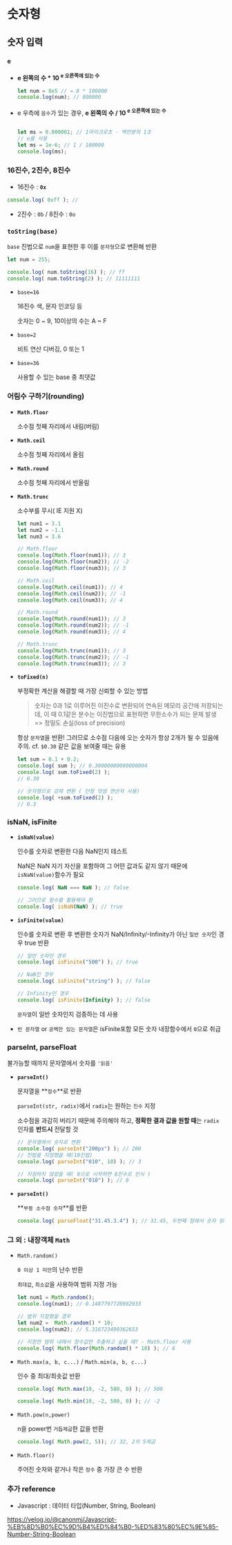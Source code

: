# 숫자형

## 숫자 입력

### `e`

- **e 왼쪽의 수 * 10 <sup>e 오른쪽에 있는 수</sup>**

    ```javascript
    let num = 8e5 // = 8 * 100000
    console.log(num); // 800000
    ```

- e 우측에 `음수`가 있는 경우, **e 왼쪽의 수 / 10 <sup>e 오른쪽에 있는 수</sup>**

    ```javascript

    let ms = 0.000001; // 1마이크로초 - 백만분의 1초
    // e를 사용
    let ms = 1e-6; // 1 / 100000
    console.log(ms);  
    ```

### 16진수, 2진수, 8진수

- 16진수 : **`0x`**

```javascript
console.log( 0xff ); //
```

- 2진수 : `0b` / 8진수 : `0o`

### `toString(base)`

`base` 진법으로 `num`을 표현한 후 이를 `문자형`으로 변환해 반환

```javascript
let num = 255;

console.log( num.toString(16) ); // ff
console.log( num.toString(2) ); // 11111111
```

- `base=16`

    16진수 색, 문자 인코딩 등

     숫자는 0 ~ 9, 10이상의 수는 A ~ F

- `base=2`

    비트 연산 디버깅, 0 또는 1

- `base=36`

    사용할 수 있는 base 중 최댓값

### 어림수 구하기(rounding)

- **`Math.floor`**

    소수점 첫째 자리에서 내림(버림)

- **`Math.ceil`**

    소수점 첫째 자리에서 올림

- **`Math.round`**

    소수점 첫째 자리에서 반올림

- **`Math.trunc`**

    소수부를 무시( IE 지원 X)

    ```javascript
    let num1 = 3.1
    let num2 = -1.1
    let num3 = 3.6

    // Math.floor
    console.log(Math.floor(num1)); // 3
    console.log(Math.floor(num2)); // -2
    console.log(Math.floor(num3)); // 3

    // Math.ceil
    console.log(Math.ceil(num1)); // 4
    console.log(Math.ceil(num2)); // -1
    console.log(Math.ceil(num3)); // 4

    // Math.round
    console.log(Math.round(num1)); // 3
    console.log(Math.round(num2)); // -1
    console.log(Math.round(num3)); // 4

    // Math.trunc
    console.log(Math.trunc(num1)); // 3
    console.log(Math.trunc(num2)); // -1
    console.log(Math.trunc(num3)); // 3
    ```

- **`toFixed(n)`**

    부정확한 계산을 해결할 때 가장 신뢰할 수 있는 방법

    >숫자는 0과 1로 이루어진 이진수로 변환되어 연속된 메모리 공간에 저장되는데, 이 때 0.1같은 분수는 이진법으로 표현하면 무한소수가 되는 문제 발생 => 정밀도 손실(loss of precision)

    항상 `문자열`을 반환! 그러므로 소수점 다음에 오는 숫자가 항상 2개가 될 수 있음에 주의. cf. `$0.30` 같은 값을 보여줄 때는 유용

    ```javascript
    let sum = 0.1 + 0.2;
    console.log( sum ); // 0.30000000000000004
    console.log( sum.toFixed(2) );
    // 0.30

    // 숫자형으로 강제 변환 ( 단항 덧셈 연산자 사용)
    console.log( +sum.toFixed(2) );
    // 0.3
    ```

### isNaN, isFinite

- **`isNaN(value)`**

    인수를 숫자로 변환한 다음 NaN인지 테스트

    NaN은 NaN 자기 자신을 포함하여 그 어떤 값과도 같지 않기 때문에 `isNaN(value)`함수가 필요

    ```javascript
    console.log( NaN === NaN ); // false       

    // 그러므로 함수를 활용해야 함
    console.log( isNaN(NaN) ); // true
    ```

- **`isFinite(value)`**

    인수를 숫자로 변환 후 변환한 숫자가 NaN/Infinity/-Infinity가 아닌 `일반 숫자`인 경우 true 반환

    ```javascript
    // 일반 숫자인 경우
    console.log( isFinite("500") ); // true      

    // NaN인 경우
    console.log( isFinite("string") ); // false

    // Infinity인 경우
    console.log( isFinite(Infinity) ); // false
    ```

    `문자열`이 일반 숫자인지 검증하는 데 사용

- `빈 문자열` or `공백만 있는 문자열`은 isFinite포함 모든 숫자 내장함수에서 `0`으로 취급

### parseInt, parseFloat

불가능할 때까지 문자열에서 숫자를 `'읽음'`

- **`parseInt()`**

    문자열을 **`정수`**로 반환

    `parseInt(str, radix)`에서 `radix`는 원하는 `진수` 지정

    소수점을 과감히 버리기 때문에 주의해야 하고, **정확한 결과 값을 원할 때**는 `radix` 인자를 **반드시** 전달할 것

    ```javascript
    // 문자열에서 숫자로 변환
    console.log( parseInt("200px") ); // 200
    // 진법을 지정했을 때(10진법)
    console.log( parseInt("010", 10) ); // 3

    // 지정하지 않았을 때( 0으로 시작하면 8진수로 인식 )
    console.log( parseInt("010") ); // 8
    ```

- **`parseInt()`**

    **`부동 소수점 숫자`**를 반환

    ```javascript
    console.log( parseFloat("31.45.3.4") ); // 31.45, 두번째 점에서 숫자 읽기 중지
    ```

### 그 외 : 내장객체 `Math`

- `Math.random()`

    `0 이상 1 미만`의 난수 반환

    `최대값`, `최소값`을 사용하여 범위 지정 가능

    ```javascript
    let num1 = Math.random();
    console.log(num1); // 0.1487797720982933

    // 범위 지정했을 경우
    let num2 =  Math.random() * 10;
    console.log(num2); // 5.316723490362653

    // 지정한 범위 내에서 정수값만 추출하고 싶을 때? - Math.floor 사용
    console.log( Math.floor(Math.random() * 10) ); // 6
    ```

- `Math.max(a, b, c...)` / `Math.min(a, b, c...)`

    인수 중 최대/최솟값 반환

    ```javascript
    console.log( Math.max(10, -2, 500, 0) ); // 500

    console.log( Math.min(10, -2, 500, 0) ); // -2
    ```

- `Math.pow(n,power)`

    n을 power번 `거듭제곱`한 값을 반환

    ```javascript
    console.log( Math.pow(2, 5)); // 32, 2의 5제곱
    ```

- `Math.floor()`

    주어진 숫자와 같거나 작은 `정수` 중 가장 큰 수 반환

### 추가 reference

- Javascript : 데이터 타입(Number, String, Boolean)

<https://velog.io/@canonmj/Javascript-%EB%8D%B0%EC%9D%B4%ED%84%B0-%ED%83%80%EC%9E%85-Number-String-Boolean>
